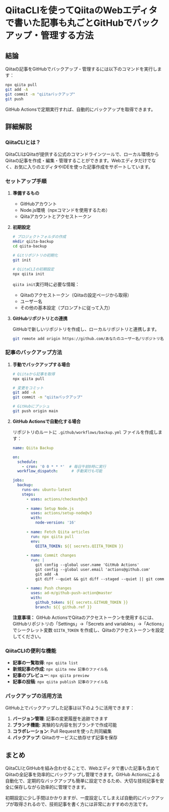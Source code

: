 # QiitaCLIを使ってQiitaのWebエディタで書いた記事も丸ごとGitHubでバックアップ・管理する方法

## 結論
Qiitaの記事をGitHubでバックアップ・管理するには以下のコマンドを実行します：

```bash
npx qiita pull
git add -A
git commit -m "qiitaバックアップ"
git push
```

GitHub Actionsで定期実行すれば、自動的にバックアップを取得できます。

## 詳細解説

### QiitaCLIとは？

QiitaCLIはQiitaが提供する公式のコマンドラインツールで、ローカル環境からQiitaの記事を作成・編集・管理することができます。Webエディタだけでなく、お気に入りのエディタやIDEを使った記事作成をサポートしています。

### セットアップ手順

1. **準備するもの**
   - GitHubアカウント
   - Node.js環境（npxコマンドを使用するため）
   - Qiitaアカウントとアクセストークン

2. **初期設定**

   ```bash
   # プロジェクトフォルダの作成
   mkdir qiita-backup
   cd qiita-backup
   
   # Gitリポジトリの初期化
   git init
   
   # QiitaCLIの初期設定
   npx qiita init
   ```

   `qiita init`実行時に必要な情報：
   - Qiitaのアクセストークン（Qiitaの設定ページから取得）
   - ユーザー名
   - その他の基本設定（プロンプトに従って入力）

3. **GitHubリポジトリとの連携**

   GitHubで新しいリポジトリを作成し、ローカルリポジトリと連携します。

   ```bash
   git remote add origin https://github.com/あなたのユーザー名/リポジトリ名.git
   ```

### 記事のバックアップ方法

1. **手動でバックアップする場合**

   ```bash
   # Qiitaから記事を取得
   npx qiita pull
   
   # 変更をコミット
   git add -A
   git commit -m "qiitaバックアップ"
   
   # GitHubにプッシュ
   git push origin main
   ```

2. **GitHub Actionsで自動化する場合**

   リポジトリのルートに `.github/workflows/backup.yml` ファイルを作成します：

   ```yaml
   name: Qiita Backup

   on:
     schedule:
       - cron: '0 0 * * *'  # 毎日午前0時に実行
     workflow_dispatch:      # 手動実行も可能

   jobs:
     backup:
       runs-on: ubuntu-latest
       steps:
         - uses: actions/checkout@v3
         
         - name: Setup Node.js
           uses: actions/setup-node@v3
           with:
             node-version: '16'
             
         - name: Fetch Qiita articles
           run: npx qiita pull
           env:
             QIITA_TOKEN: ${{ secrets.QIITA_TOKEN }}
             
         - name: Commit changes
           run: |
             git config --global user.name 'GitHub Actions'
             git config --global user.email 'actions@github.com'
             git add -A
             git diff --quiet && git diff --staged --quiet || git commit -m "Automatic backup of Qiita articles"
             
         - name: Push changes
           uses: ad-m/github-push-action@master
           with:
             github_token: ${{ secrets.GITHUB_TOKEN }}
             branch: ${{ github.ref }}
   ```

   **注意事項：** GitHub ActionsでQiitaのアクセストークンを使用するには、GitHubリポジトリの「Settings」→「Secrets and variables」→「Actions」でシークレット変数 `QIITA_TOKEN` を作成し、Qiitaのアクセストークンを設定してください。

### QiitaCLIの便利な機能

- **記事の一覧取得**: `npx qiita list`
- **新規記事の作成**: `npx qiita new 記事のファイル名`
- **記事のプレビュー**: `npx qiita preview`
- **記事の投稿**: `npx qiita publish 記事のファイル名`

### バックアップの活用方法

GitHub上でバックアップした記事は以下のように活用できます：

1. **バージョン管理**: 記事の変更履歴を追跡できます
2. **ブランチ機能**: 実験的な内容を別ブランチで作成可能
3. **コラボレーション**: Pull Requestを使った共同編集
4. **バックアップ**: Qiitaのサービスに依存せず記事を保存

## まとめ

QiitaCLIとGitHubを組み合わせることで、Webエディタで書いた記事も含めてQiitaの全記事を効率的にバックアップし管理できます。GitHub Actionsによる自動化で、定期的なバックアップも簡単に設定できるため、大切な技術記事を安全に保存しながら効率的に管理できます。

初期設定に少し手間はかかりますが、一度設定してしまえば自動的にバックアップが取得されるので、技術記事を書く方には非常におすすめの方法です。
